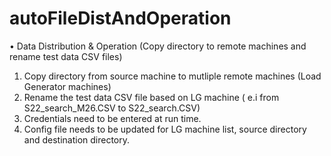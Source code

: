 # autoFileDistAndOperation


•	Data Distribution & Operation (Copy directory to remote machines and rename test data CSV files)
1.	Copy directory from source machine to mutliple remote machines (Load Generator machines)
2.	Rename the test data CSV file based on LG machine ( e.i from S22_search_M26.CSV to S22_search.CSV)
3.	Credentials need to be entered at run time.
4.	Config file needs to be updated for LG machine list, source directory and destination directory.
